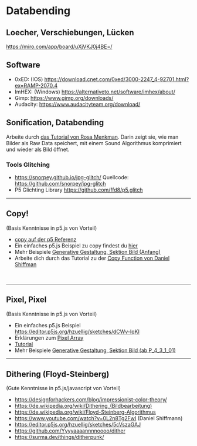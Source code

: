 # Databending 

## Loecher, Verschiebungen, Lücken 
https://miro.com/app/board/uXjVKJ0j4BE=/


## Software
* 0xED: (IOS) https://download.cnet.com/0xed/3000-2247_4-92701.html?ex=RAMP-2070.4
* ImHEX: (Windows) https://alternativeto.net/software/imhex/about/
* Gimp: https://www.gimp.org/downloads/
* Audacity: https://www.audacityteam.org/download/


## Sonification, Databending 
Arbeite durch <a href="https://github.com/digitalideation/colabor2024/blob/main/HUB/Dither/Sonification_databending_RAW_files.pdf" target="_blank">das Tutorial von Rosa Menkman</a>. Darin zeigt sie, wie man Bilder als Raw Data speichert, mit einem Sound Algorithmus komprimiert und wieder als Bild öffnet. 

### Tools Glitching
* https://snorpey.github.io/jpg-glitch/ Quellcode: https://github.com/snorpey/jpg-glitch
* P5 Glichting Library https://github.com/ffd8/p5.glitch 


*** 

## Copy!
(Basis Kenntnisse in p5.js von Vorteil)<br/>
* <a href="https://p5js.org/reference/#/p5.Image/copy" target="_blank">copy auf der p5 Referenz</a>
* Ein einfaches p5.js Beispiel zu copy findest du <a href="https://editor.p5js.org/hzuellig/sketches/58wu8M8pt" target="_blank">hier </a> 
* Mehr Beispiele <a href="http://www.generative-gestaltung.de/2/" target="_blank">Generative Gestaltung, Sektion Bild (Anfang)</a> 
* Arbeite dich durch das Tutorial zu der <a href="https://timrodenbroeker.de/shiffman-copy/" target="_blank">Copy Function von Daniel Shiffman </a>
<br/>

*** 

## Pixel, Pixel

(Basis Kenntnisse in p5.js von Vorteil)<br/>
* Ein einfaches p5.js Beispiel https://editor.p5js.org/hzuellig/sketches/dCWv-IqKI
* Erklärungen zum <a href="https://docs.google.com/presentation/d/104VbNZyDklRJWsJmG86VUrvtpTb2S4PbhuwkliPYxVI/edit?usp=drive_web&ouid=115830302067998417132" target="_blank">Pixel Array</a>
* <a href="https://www.youtube.com/watch?v=nMUMZ5YRxHI&list=RDCMUCvjgXvBlbQiydffZU7m1_aw" target="_blank">Tutorial</a>
* Mehr Beispiele <a href="http://www.generative-gestaltung.de/2/" target="_blank">Generative Gestaltung, Sektion Bild (ab P_4_3_1_01)</a> 

*** 

## Dithering (Floyd-Steinberg)
(Gute Kenntnisse in p5.js/javascript von Vorteil)<br/>
* https://designforhackers.com/blog/impressionist-color-theory/
* https://de.wikipedia.org/wiki/Dithering_(Bildbearbeitung)
* https://de.wikipedia.org/wiki/Floyd-Steinberg-Algorithmus
* https://www.youtube.com/watch?v=0L2n8Tg2FwI (Daniel Shiffmann)
* https://editor.p5js.org/hzuellig/sketches/5cVszaGAJ
* https://github.com/Yyyyaaaannnnoooo/dither
* https://surma.dev/things/ditherpunk/

